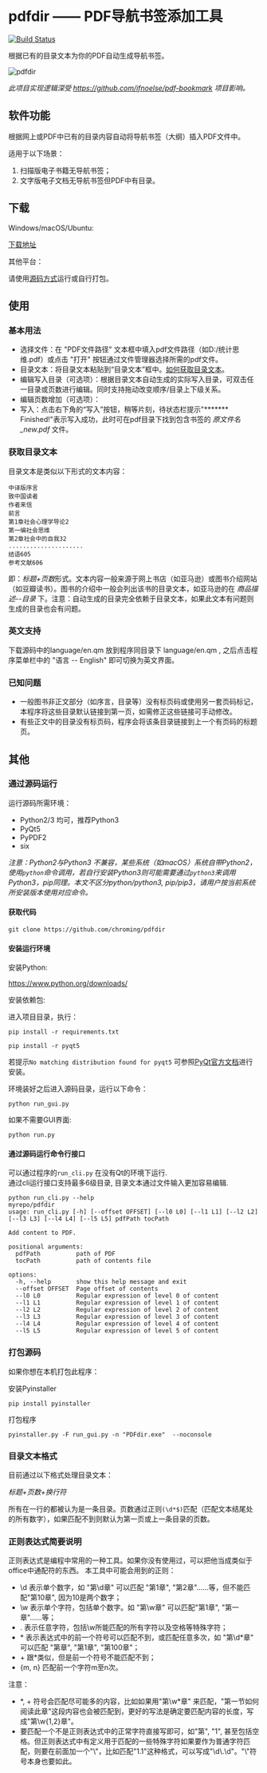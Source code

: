 # pdfdir —— PDF导航书签添加工具

[![Build Status](https://travis-ci.org/chroming/pdfdir.svg?branch=master)](https://travis-ci.org/chroming/pdfdir)

根据已有的目录文本为你的PDF自动生成导航书签。

![pdfdir](https://user-images.githubusercontent.com/9926275/29554882-5ea72db8-8753-11e7-9667-fe71e00b9c58.png)

*此项目实现逻辑深受 https://github.com/ifnoelse/pdf-bookmark 项目影响。*

## 软件功能

根据网上或PDF中已有的目录内容自动将导航书签（大纲）插入PDF文件中。

适用于以下场景：

1. 扫描版电子书籍无导航书签；
2. 文字版电子文档无导航书签但PDF中有目录。

## 下载

Windows/macOS/Ubuntu:

[下载地址](https://github.com/chroming/pdfdir/releases)

其他平台：

请使用[源码方式](#通过源码运行)运行或自行打包。

## 使用

### 基本用法

+ 选择文件：在 "PDF文件路径" 文本框中填入pdf文件路径（如D:/统计思维.pdf）或点击 "打开" 按钮通过文件管理器选择所需的pdf文件。
+ 目录文本：将目录文本粘贴到“目录文本”框中。[如何获取目录文本](#获取目录文本)。
+ 编辑写入目录（可选项）：根据目录文本自动生成的实际写入目录，可双击任一目录或页数进行编辑。同时支持拖动改变顺序/目录上下级关系。
+ 编辑页数增加（可选项）：
+ 写入：点击右下角的“写入”按钮，稍等片刻，待状态栏提示"******* Finished!"表示写入成功，此时可在pdf目录下找到包含书签的 *原文件名\_new.pdf* 文件。

###  获取目录文本

目录文本是类似以下形式的文本内容：

```
中译版序言
致中国读者
作者来信
前言
第1章社会心理学导论2  
第一编社会思维
第2章社会中的自我32
.....................
结语605
参考文献606
```

即：*标题+页数*形式。文本内容一般来源于网上书店（如亚马逊）或图书介绍网站（如豆瓣读书）。图书的介绍中一般会列出该书的目录文本，如亚马逊的在 *商品描述--目录* 下。注意：自动生成的目录完全依赖于目录文本，如果此文本有问题则生成的目录也会有问题。

### 英文支持

下载源码中的language/en.qm 放到程序同目录下 language/en.qm , 之后点击程序菜单栏中的 "语言 -- English" 即可切换为英文界面。

### 已知问题

+ 一般图书非正文部分（如序言，目录等）没有标页码或使用另一套页码标记，本程序将这些目录默认链接到第一页，如需修正这些链接可手动修改。
+ 有些正文中的目录没有标页码，程序会将该条目录链接到上一个有页码的标题页。


## 其他

### 通过源码运行

运行源码所需环境：

+ Python2/3 均可，推荐Python3
+ PyQt5
+ PyPDF2
+ six

*注意：Python2与Python3 不兼容，某些系统（如macOS）系统自带Python2，使用`python`命令调用，若自行安装Python3则可能需要通过`python3`来调用Python3，pip同理。本文不区分python/python3, pip/pip3，请用户按当前系统所安装版本使用对应命令。*

#### 获取代码

`git clone https://github.com/chroming/pdfdir`

#### 安装运行环境

安装Python:

https://www.python.org/downloads/

安装依赖包:

进入项目目录，执行：

`pip install -r requirements.txt`

`pip install -r pyqt5`

若提示`No matching distribution found for pyqt5` 可参照[PyQt官方文档](http://pyqt.sourceforge.net/Docs/PyQt5/installation.html)进行安装。

环境装好之后进入源码目录，运行以下命令：

`python run_gui.py`

如果不需要GUI界面:

`python run.py`

#### 通过源码运行命令行接口

可以通过程序的`run_cli.py` 在没有Qt的环境下运行.  
通过cli运行接口支持最多6级目录, 目录文本通过文件输入更加容易编辑.

```
python run_cli.py --help                                                                                                                                                                                                                            myrepo/pdfdir
usage: run_cli.py [-h] [--offset OFFSET] [--l0 L0] [--l1 L1] [--l2 L2] [--l3 L3] [--l4 L4] [--l5 L5] pdfPath tocPath

Add content to PDF.

positional arguments:
  pdfPath          path of PDF
  tocPath          path of contents file

options:
  -h, --help       show this help message and exit
  --offset OFFSET  Page offset of contents
  --l0 L0          Regular expression of level 0 of content
  --l1 L1          Regular expression of level 1 of content
  --l2 L2          Regular expression of level 2 of content
  --l3 L3          Regular expression of level 3 of content
  --l4 L4          Regular expression of level 4 of content
  --l5 L5          Regular expression of level 5 of content
```

### 打包源码

如果你想在本机打包此程序：

安装Pyinstaller

`pip install pyinstaller`

打包程序

`pyinstaller.py -F run_gui.py -n "PDFdir.exe"  --noconsole`


### 目录文本格式

目前通过以下格式处理目录文本：

*标题+页数+换行符*

所有在一行的都被认为是一条目录。页数通过正则`(\d*$)`匹配（匹配文本结尾处的所有数字），如果匹配不到则默认为第一页或上一条目录的页数。

### 正则表达式简要说明

正则表达式是编程中常用的一种工具。如果你没有使用过，可以把他当成类似于office中通配符的东西。
本工具中可能会用到的正则：
+ \d 表示单个数字，如 "第\d章" 可以匹配 "第1章", "第2章"……等，但不能匹配"第10章", 因为10是两个数字；
+ \w 表示单个字符，包括单个数字。如 "第\w章" 可以匹配"第1章", "第一章"……等；
+ . 表示任意字符，包括\w所能匹配的所有字符以及空格等特殊字符；
+ \* 表示表达式中的前一个符号可以匹配不到，或匹配任意多次，如 "第\d*章" 可以匹配 "第章", "第1章", "第100章"； 
+ \+ 跟\*类似，但是前一个符号不能匹配不到；
+ {m, n} 匹配前一个字符m至n次。


注意：

+ \*, \+ 符号会匹配尽可能多的内容，比如如果用"第\w\*章" 来匹配，"第一节如何阅读此章"这段内容也会被匹配到，更好的写法是确定要匹配内容的长度，写成"第\w{1,2}章"。
+ 要匹配一个不是正则表达式中的正常字符直接写即可，如"第", "1", 甚至包括空格。但正则表达式中有定义用于匹配的一些特殊字符如果要作为普通字符匹配，则要在前面加一个"\\"，比如匹配"1.1"这种格式，可以写成"\d\\.\d"。"\\"符号本身也要如此。

